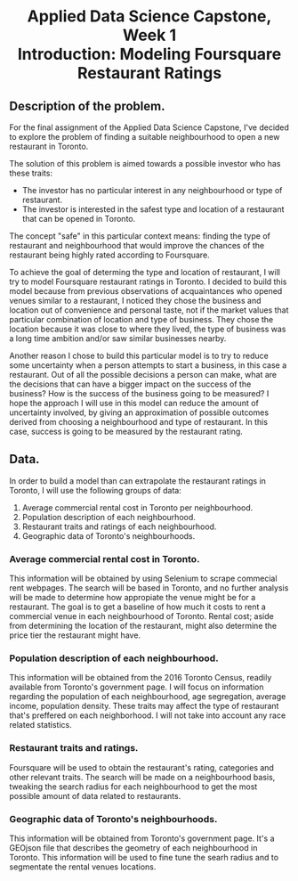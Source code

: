 # <div align = "center">Applied Data Science Capstone, Week 1<br>Introduction: Modeling Foursquare Restaurant Ratings</div>

## Description of the problem.
For the final assignment of the Applied Data Science Capstone, I've decided to explore the problem of finding a suitable neighbourhood to open a new restaurant in Toronto.

The solution of this problem is aimed towards a possible investor who has these traits:

 * The investor has no particular interest in any neighbourhood or type of restaurant.
 * The investor is interested in the safest type and location of a restaurant that can be opened in Toronto.
 
The concept "safe" in this particular context means: finding the type of restaurant and neighbourhood that would improve the chances of the restaurant being highly rated according to Foursquare. 

To achieve the goal of determing the type and location of restaurant, I will try to model Foursquare restaurant ratings in Toronto. I decided to build this model because from previous observations of acquaintances who opened venues similar to a restaurant, I noticed they chose the business and location out of convenience and personal taste, not if the market values that particular combination of location and type of business. They chose the location because it was close to where they lived, the type of business was a long time ambition and/or saw similar businesses nearby.

Another reason I chose to build this particular model is to try to reduce some uncertainty when a person attempts to start a business, in this case a restaurant. Out of all the possible decisions a person can make, what are the decisions that can have a bigger impact on the success of the business? How is the success of the business going to be measured? I hope the approach I will use in this model can reduce the amount of uncertainty involved, by giving an approximation of possible outcomes derived from choosing a neighbourhood and type of restaurant. In this case, success is going to be measured by the restaurant rating.

## Data.
In order to build a model than can extrapolate the restaurant ratings in Toronto, I will use the following groups of data:

 1. Average commercial rental cost in Toronto per neighbourhood.
 2. Population description of each neighbourhood.
 3. Restaurant traits and ratings of each neighbourhood.
 4. Geographic data of Toronto's neighbourhoods.
 
 ### Average commercial rental cost in Toronto.
 This information will be obtained by using Selenium to scrape commecial rent webpages. The search will be based in Toronto, and no further analysis will be made to determine how appropiate the venue might be for a restaurant. The goal is to get a baseline of how much it costs to rent a commercial venue in each neighbourhood of Toronto. Rental cost; aside from determining the location of the restaurant, might also determine the price tier the restaurant might have.
 
 ### Population description of each neighbourhood.
 This information will be obtained from the 2016 Toronto Census, readily available from Toronto's government page. I will focus on information regarding the population of each neighbourhood, age segregation, average income, population density. These traits may affect the type of restaurant that's preffered on each neighborhood. I will not take into account any race related statistics.
 
 ### Restaurant traits and ratings.
 Foursquare will be used to obtain the restaurant's rating, categories and other relevant traits. The search will be made on a neighbourhood basis, tweaking the  search radius for each neighbourhood to get the most possible amount of data related to restaurants.
 
 ### Geographic data of Toronto's neighbourhoods.
 This information will be obtained from Toronto's government page. It's a GEOjson file that describes the geometry of each neighbourhood in Toronto. This information will be used to fine tune the searh radius and to segmentate the rental venues locations.
 


